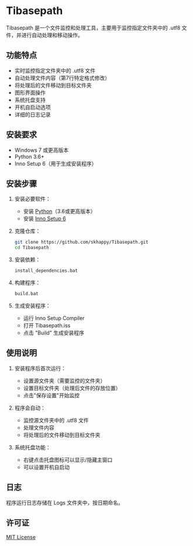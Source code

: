 # Tibasepath

Tibasepath 是一个文件监控和处理工具，主要用于监控指定文件夹中的 .utf8 文件，并进行自动处理和移动操作。

## 功能特点

- 实时监控指定文件夹中的 .utf8 文件
- 自动处理文件内容（第7行特定格式修改）
- 将处理后的文件移动到目标文件夹
- 图形界面操作
- 系统托盘支持
- 开机自启动选项
- 详细的日志记录

## 安装要求

- Windows 7 或更高版本
- Python 3.6+
- Inno Setup 6（用于生成安装程序）

## 安装步骤

1. 安装必要软件：
   - 安装 [Python](https://www.python.org/downloads/)（3.6或更高版本）
   - 安装 [Inno Setup 6](https://jrsoftware.org/isdl.php)

2. 克隆仓库：
   ```bash
   git clone https://github.com/skhappy/Tibasepath.git
   cd Tibasepath
   ```

3. 安装依赖：
   ```bash
   install_dependencies.bat
   ```

4. 构建程序：
   ```bash
   build.bat
   ```

5. 生成安装程序：
   - 运行 Inno Setup Compiler
   - 打开 Tibasepath.iss
   - 点击 "Build" 生成安装程序

## 使用说明

1. 安装程序后首次运行：
   - 设置源文件夹（需要监控的文件夹）
   - 设置目标文件夹（处理后文件的存放位置）
   - 点击"保存设置"开始监控

2. 程序会自动：
   - 监控源文件夹中的 .utf8 文件
   - 处理文件内容
   - 将处理后的文件移动到目标文件夹

3. 系统托盘功能：
   - 右键点击托盘图标可以显示/隐藏主窗口
   - 可以设置开机自启动

## 日志

程序运行日志存储在 Logs 文件夹中，按日期命名。

## 许可证

[MIT License](LICENSE)
